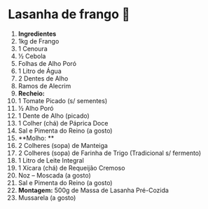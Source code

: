 # Lasanha de frango :chicken:



1. **Ingredientes** 
2. 1kg de Frango 
3. 1 Cenoura 
4. ½ Cebola 
5. Folhas de Alho Poró 
6. 1 Litro de Água 
7. 2 Dentes de Alho
8.  Ramos de Alecrim 
9. **Recheio:** 
10. 1 Tomate Picado (s/ sementes)
11.  ½ Alho Poró 
12. 1 Dente de Alho (picado)
13.  1 Colher (chá) de Páprica Doce 
14. Sal e Pimenta do Reino (a gosto)
15.  **Molho: **
16. 2 Colheres (sopa) de Manteiga 
17. 2 Colheres (sopa) de Farinha de Trigo (Tradicional s/ fermento) 
18. 1 Litro de Leite Integral 
19. 1 Xícara (chá) de Requeijão Cremoso 
20. Noz – Moscada (a gosto) 
21. Sal e Pimenta do Reino (a gosto)
22.  **Montagem:** 500g de Massa de Lasanha Pré-Cozida
23.  Mussarela (a gosto) 
